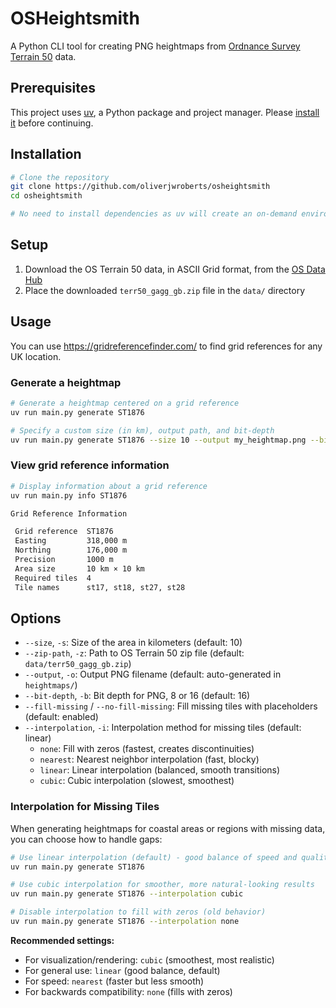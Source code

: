 # OSHeightsmith

A Python CLI tool for creating PNG heightmaps from [Ordnance Survey Terrain 50](https://www.ordnancesurvey.co.uk/products/os-terrain-50) data.

## Prerequisites

This project uses [uv](https://docs.astral.sh/uv/), a Python package and project manager. Please [install it](https://docs.astral.sh/uv/getting-started/installation/) before continuing.

## Installation

```bash
# Clone the repository
git clone https://github.com/oliverjwroberts/osheightsmith
cd osheightsmith

# No need to install dependencies as uv will create an on-demand environment from the pyproject.toml
```

## Setup

1. Download the OS Terrain 50 data, in ASCII Grid format, from the [OS Data Hub](https://osdatahub.os.uk/downloads/open/Terrain50)
2. Place the downloaded `terr50_gagg_gb.zip` file in the `data/` directory

## Usage

You can use https://gridreferencefinder.com/ to find grid references for any UK location.

### Generate a heightmap

```bash
# Generate a heightmap centered on a grid reference
uv run main.py generate ST1876

# Specify a custom size (in km), output path, and bit-depth
uv run main.py generate ST1876 --size 10 --output my_heightmap.png --bit-depth 16
```

### View grid reference information

```bash
# Display information about a grid reference
uv run main.py info ST1876

Grid Reference Information

 Grid reference  ST1876                 
 Easting         318,000 m              
 Northing        176,000 m              
 Precision       1000 m                 
 Area size       10 km × 10 km          
 Required tiles  4                      
 Tile names      st17, st18, st27, st28
```

## Options

- `--size`, `-s`: Size of the area in kilometers (default: 10)
- `--zip-path`, `-z`: Path to OS Terrain 50 zip file (default: `data/terr50_gagg_gb.zip`)
- `--output`, `-o`: Output PNG filename (default: auto-generated in `heightmaps/`)
- `--bit-depth`, `-b`: Bit depth for PNG, 8 or 16 (default: 16)
- `--fill-missing` / `--no-fill-missing`: Fill missing tiles with placeholders (default: enabled)
- `--interpolation`, `-i`: Interpolation method for missing tiles (default: linear)
  - `none`: Fill with zeros (fastest, creates discontinuities)
  - `nearest`: Nearest neighbor interpolation (fast, blocky)
  - `linear`: Linear interpolation (balanced, smooth transitions)
  - `cubic`: Cubic interpolation (slowest, smoothest)

### Interpolation for Missing Tiles

When generating heightmaps for coastal areas or regions with missing data, you can choose how to handle gaps:

```bash
# Use linear interpolation (default) - good balance of speed and quality
uv run main.py generate ST1876

# Use cubic interpolation for smoother, more natural-looking results
uv run main.py generate ST1876 --interpolation cubic

# Disable interpolation to fill with zeros (old behavior)
uv run main.py generate ST1876 --interpolation none
```

**Recommended settings:**
- For visualization/rendering: `cubic` (smoothest, most realistic)
- For general use: `linear` (good balance, default)
- For speed: `nearest` (faster but less smooth)
- For backwards compatibility: `none` (fills with zeros)


